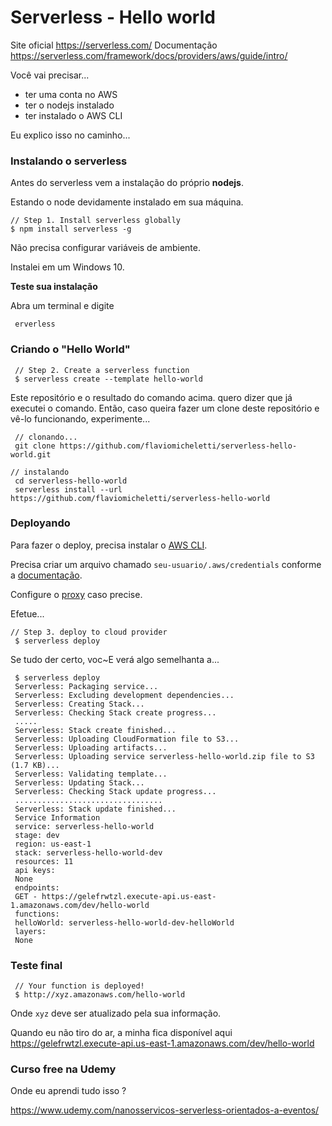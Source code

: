 # Serverless - Hello world

Site oficial https://serverless.com/
Documentação https://serverless.com/framework/docs/providers/aws/guide/intro/  

Você vai precisar...

+ ter uma conta no AWS
+ ter o nodejs instalado
+ ter instalado o AWS CLI

Eu explico isso no caminho...


### Instalando o serverless

Antes do serverless vem a instalação do próprio __nodejs__.

Estando o node devidamente instalado em sua máquina.

    // Step 1. Install serverless globally
    $ npm install serverless -g

Não precisa configurar variáveis de ambiente.

Instalei em um Windows 10.  

__Teste sua instalação__

Abra um terminal e digite 
    
     erverless
      

### Criando o "Hello World"

     // Step 2. Create a serverless function
     $ serverless create --template hello-world

Este repositório e o resultado do comando acima. quero dizer que já executei o comando. 
Então, caso queira fazer um clone deste repositório e vê-lo funcionando, experimente...

     // clonando...
     git clone https://github.com/flaviomicheletti/serverless-hello-world.git
    
	// instalando
     cd serverless-hello-world
     serverless install --url https://github.com/flaviomicheletti/serverless-hello-world    

  

### Deployando  

Para fazer o deploy, precisa instalar o [AWS CLI](https://docs.aws.amazon.com/cli/).  

Precisa criar um arquivo chamado `seu-usuario/.aws/credentials` conforme a [documentação](https://docs.aws.amazon.com/pt_br/cli/latest/userguide/cli-configure-files.html).  
  
Configure o [proxy](configurando-o-proxy.md) caso precise.

Efetue...  

    // Step 3. deploy to cloud provider
     $ serverless deploy

Se tudo der certo, voc~E verá algo semelhanta a...

     $ serverless deploy
     Serverless: Packaging service...
     Serverless: Excluding development dependencies...
     Serverless: Creating Stack...
     Serverless: Checking Stack create progress...
     .....
     Serverless: Stack create finished...
     Serverless: Uploading CloudFormation file to S3...
     Serverless: Uploading artifacts...
     Serverless: Uploading service serverless-hello-world.zip file to S3 (1.7 KB)...
     Serverless: Validating template...
     Serverless: Updating Stack...
     Serverless: Checking Stack update progress...
     .................................
     Serverless: Stack update finished...
     Service Information
     service: serverless-hello-world
     stage: dev
     region: us-east-1
     stack: serverless-hello-world-dev
     resources: 11
     api keys:
     None
     endpoints:
     GET - https://gelefrwtzl.execute-api.us-east-1.amazonaws.com/dev/hello-world
     functions:
     helloWorld: serverless-hello-world-dev-helloWorld
     layers:
     None


### Teste final

     // Your function is deployed!
     $ http://xyz.amazonaws.com/hello-world

Onde `xyz` deve ser atualizado pela sua informação.

Quando eu não tiro do ar, a minha fica disponível aqui https://gelefrwtzl.execute-api.us-east-1.amazonaws.com/dev/hello-world  


### Curso free na Udemy

Onde eu aprendi tudo isso ?  

https://www.udemy.com/nanosservicos-serverless-orientados-a-eventos/